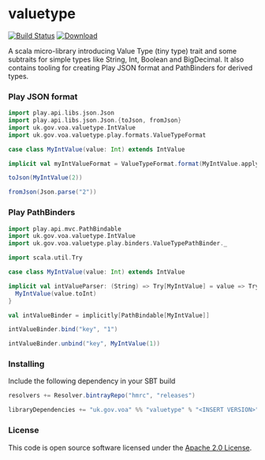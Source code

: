 
# valuetype

[![Build Status](https://travis-ci.org/hmrc/valuetype.svg?branch=master)](https://travis-ci.org/hmrc/valuetype) [ ![Download](https://api.bintray.com/packages/hmrc/releases/valuetype/images/download.svg) ](https://bintray.com/hmrc/releases/valuetype/_latestVersion)

A scala micro-library introducing Value Type (tiny type) trait and some subtraits for simple types like String, Int, Boolean and BigDecimal.
It also contains tooling for creating Play JSON format and PathBinders for derived types.

### Play JSON format

```scala
import play.api.libs.json.Json
import play.api.libs.json.Json.{toJson, fromJson}
import uk.gov.voa.valuetype.IntValue
import uk.gov.voa.valuetype.play.formats.ValueTypeFormat

case class MyIntValue(value: Int) extends IntValue

implicit val myIntValueFormat = ValueTypeFormat.format(MyIntValue.apply)

toJson(MyIntValue(2))

fromJson(Json.parse("2"))
```

### Play PathBinders

```scala
import play.api.mvc.PathBindable
import uk.gov.voa.valuetype.IntValue
import uk.gov.voa.valuetype.play.binders.ValueTypePathBinder._

import scala.util.Try

case class MyIntValue(value: Int) extends IntValue

implicit val intValueParser: (String) => Try[MyIntValue] = value => Try {
  MyIntValue(value.toInt)
}

val intValueBinder = implicitly[PathBindable[MyIntValue]]

intValueBinder.bind("key", "1")

intValueBinder.unbind("key", MyIntValue(1))
```

### Installing

Include the following dependency in your SBT build

```scala
resolvers += Resolver.bintrayRepo("hmrc", "releases")

libraryDependencies += "uk.gov.voa" %% "valuetype" % "<INSERT VERSION>"
```

### License

This code is open source software licensed under the [Apache 2.0 License]("http://www.apache.org/licenses/LICENSE-2.0.html").
    